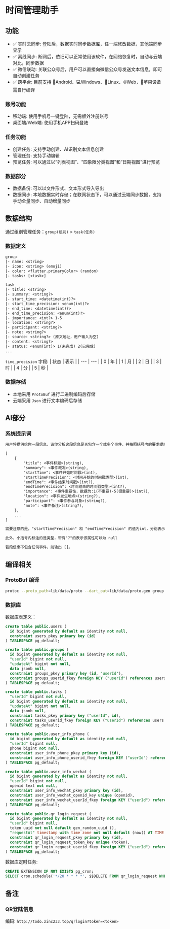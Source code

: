 # 时间管理助手


## 功能

- ✅ 实时云同步: 登陆后，数据实时同步数据库，任一端修改数据，其他端同步显示
- ✅ 离线同步: 断网后，依旧可以正常使用该软件，在网络恢复时，自动与云端对比，同步数据
- ✅ 微信联动: 关联公众号后，用户可以直接向微信公众号发送文本信息，即可自动创建任务
- ✅ 跨平台: 目前支持 📱Android、💻Windows、🐧Linux、🌐Web，🍎苹果设备需自行编译

### 账号功能
- 移动端: 使用手机号一键登陆，无需额外注册账号
- 桌面端/Web端: 使用手机APP扫码登陆

### 任务功能
- 创建任务: 支持手动创建、AI识别文本信息创建
- 管理任务: 支持手动编辑
- 预览任务: 可以通过以“列表视图”、“四象限分类视图”和“日期视图”进行预览

### 数据部分
- 数据备份: 可以以文件形式、文本形式导入导出
- 数据同步: 本地数据实时存储；在联网状态下，可以通过云端同步数据，支持手动全量同步、自动增量同步



## 数据结构
通过组别管理任务：`group(组别)` > `task(任务)`

### 数据定义
``` txt
group
|- name: <string>
|- icon: <string> (emoji)
|- color: <flutter.primaryColor> (random)
|- tasks: [<task>]

task
|- title: <string>
|- summary: <string?>
|- start_time: <datetime(int)?>
|- start_time_precision: <enum(int)?>
|- end_time: <datetime(int)?>
|- end_time_precision: <enum(int)?>
|- importance: <int?> 1-5
|- location: <string?>
|- participant: <string?>
|- note: <string?>
|- source: <string?> (原文地址，用户输入为空)
|- content: <string?>
|- status: <enum(int)> 1(未完成) 2(已完成)
...
```

`time_precision` 字段:
| 状态 | 表示 |
| --- | --- |
| 0 | 年 |
| 1 | 月 |
| 2 | 日 |
| 3 | 时 |
| 4 | 分 |
| 5 | 秒 |


### 数据存储
- 本地采用 `ProtoBuf` 进行二进制编码后存储
- 云端采用 `Json` 进行文本编码后存储

## AI部分
### 系统提示词

``` txt
用户将提供给你一段信息，请你分析这段信息是否包含一个或多个事件，并按照括号内的要求提取关键信息，若是，则以 JSON 的形式输出，输出的 JSON 需遵守以下的格式：

[
    {
        "title": <事件标题>(string),
        "summary": <事件概况>(string),
        "startTime": <事件开始时间戳>(int),
        "startTimePrecision": <时间开始的时间戳类型>(int), 
        "endTime": <事件结束时间戳>(int?),
        "endTimePrecision": <时间结束的时间戳类型>(int?),
        "importance": <事件重要性，数据为:1(不重要)-5(很重要)>(int?),
        "location": <事件发生地点>(string?),
        "participant": <事件参与对象>(string?),
        "note": <事件备注>(string?),
    },
    ...
]

需要注意的是，"startTimePrecision" 和 "endTimePrecision" 的值为int，分别表示时间戳的精度，0表示精确到年，1表示精确到月，2表示精确到日，3表示精确到时，4表示精确到分，5表示精确到秒。

此外，小括号内标注的是类型，带有"?"的表示该属性可以为 null

若段信息不包含任何事件，则输出 []。
``` 

## 编译相关
### ProtoBuf 编译

``` sh
protoc --proto_path=lib/data/proto --dart_out=lib/data/proto.gen group.proto task.proto user.proto storage.proto
```

### 数据库

数据库表定义：
``` sql
create table public.users (
  id bigint generated by default as identity not null,
  constraint users_pkey primary key (id)
) TABLESPACE pg_default;

create table public.groups (
  id bigint generated by default as identity not null,
  "userId" bigint not null,
  "updateAt" bigint not null,
  data jsonb null,
  constraint groups_pkey primary key (id, "userId"),
  constraint groups_userid_fkey foreign KEY ("userId") references users (id)
) TABLESPACE pg_default;

create table public.tasks (
  "userId" bigint not null,
  id bigint generated by default as identity not null,
  "updateAt" bigint not null,
  data jsonb null,
  constraint tasks_pkey primary key ("userId", id),
  constraint tasks_userid_fkey foreign KEY ("userId") references users (id)
) TABLESPACE pg_default;

create table public.user_info_phone (
  id bigint generated by default as identity not null,
  "userId" bigint null,
  phone bigint not null,
  constraint user_info_phone_pkey primary key (id),
  constraint user_info_phone_userid_fkey foreign KEY ("userId") references users (id) on delete CASCADE
) TABLESPACE pg_default;

create table public.user_info_wechat (
  id bigint generated by default as identity not null,
  "userId" bigint not null,
  openid text not null,
  constraint user_info_wechat_pkey primary key (id),
  constraint user_info_wechat_openid_key unique (openid),
  constraint user_info_wechat_userId_fkey foreign KEY ("userId") references users (id)
) TABLESPACE pg_default;

create table public.qr_login_request (
  id bigint generated by default as identity not null,
  "userId" bigint null,
  token uuid not null default gen_random_uuid (),
  "requestAt" timestamp with time zone not null default (now() AT TIME ZONE 'utc'::text),
  constraint qr_login_request_pkey primary key (id),
  constraint qr_login_request_token_key unique (token),
  constraint qr_login_request_userid_fkey foreign KEY ("userId") references users (id)
) TABLESPACE pg_default;
```

数据库定时任务:
``` sql
CREATE EXTENSION IF NOT EXISTS pg_cron;
SELECT cron.schedule('*/20 * * * *', $$DELETE FROM qr_login_request WHERE "requestAt" < NOW() - INTERVAL '40 minutes'$$);
```

## 备注
### QR登陆信息
编码: `http://todo.zinc233.top/qrlogin?token=<token>`